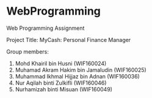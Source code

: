 # WebProgramming
Web Programming Assignment

Project Title:
MyCash: Personal Finance Manager

Group members:
1) Mohd Khairil bin Husni (WIF160024)
2) Muhamad Akram Hakim bin Jamaludin (WIF160025)
3) Muhammad Ikhmal Hijjaz bin Adnan (WIF160036)
4) Nur Aqilah binti Zulkifli (WIF160046)
5) Nurhamizah binti Misuan (WIF160049)
